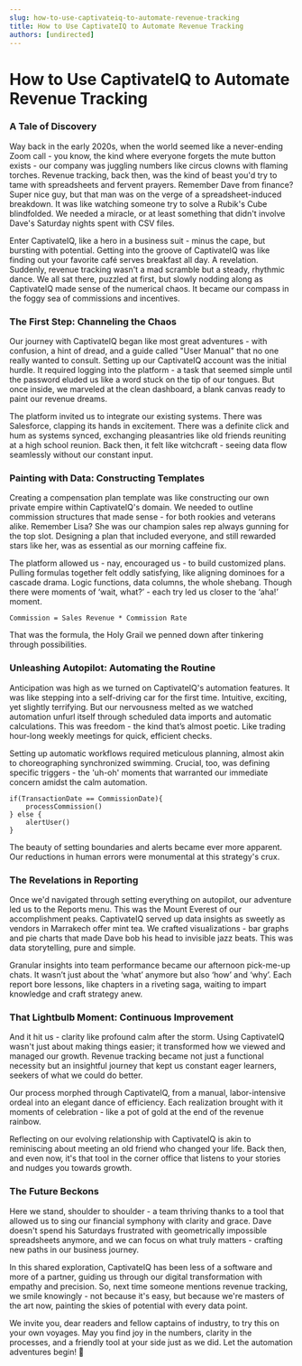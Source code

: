 ```yaml
---
slug: how-to-use-captivateiq-to-automate-revenue-tracking
title: How to Use CaptivateIQ to Automate Revenue Tracking
authors: [undirected]
---
```



# How to Use CaptivateIQ to Automate Revenue Tracking

### A Tale of Discovery

Way back in the early 2020s, when the world seemed like a never-ending Zoom call - you know, the kind where everyone forgets the mute button exists - our company was juggling numbers like circus clowns with flaming torches. Revenue tracking, back then, was the kind of beast you'd try to tame with spreadsheets and fervent prayers. Remember Dave from finance? Super nice guy, but that man was on the verge of a spreadsheet-induced breakdown. It was like watching someone try to solve a Rubik's Cube blindfolded. We needed a miracle, or at least something that didn't involve Dave's Saturday nights spent with CSV files.

Enter CaptivateIQ, like a hero in a business suit - minus the cape, but bursting with potential. Getting into the groove of CaptivateIQ was like finding out your favorite café serves breakfast all day. A revelation. Suddenly, revenue tracking wasn't a mad scramble but a steady, rhythmic dance. We all sat there, puzzled at first, but slowly nodding along as CaptivateIQ made sense of the numerical chaos. It became our compass in the foggy sea of commissions and incentives.

### The First Step: Channeling the Chaos

Our journey with CaptivateIQ began like most great adventures - with confusion, a hint of dread, and a guide called "User Manual" that no one really wanted to consult. Setting up our CaptivateIQ account was the initial hurdle. It required logging into the platform - a task that seemed simple until the password eluded us like a word stuck on the tip of our tongues. But once inside, we marveled at the clean dashboard, a blank canvas ready to paint our revenue dreams.

The platform invited us to integrate our existing systems. There was Salesforce, clapping its hands in excitement. There was a definite click and hum as systems synced, exchanging pleasantries like old friends reuniting at a high school reunion. Back then, it felt like witchcraft - seeing data flow seamlessly without our constant input.

### Painting with Data: Constructing Templates

Creating a compensation plan template was like constructing our own private empire within CaptivateIQ's domain. We needed to outline commission structures that made sense - for both rookies and veterans alike. Remember Lisa? She was our champion sales rep always gunning for the top slot. Designing a plan that included everyone, and still rewarded stars like her, was as essential as our morning caffeine fix.

The platform allowed us - nay, encouraged us - to build customized plans. Pulling formulas together felt oddly satisfying, like aligning dominoes for a cascade drama. Logic functions, data columns, the whole shebang. Though there were moments of ‘wait, what?’ - each try led us closer to the ‘aha!’ moment.

```
Commission = Sales Revenue * Commission Rate
```

That was the formula, the Holy Grail we penned down after tinkering through possibilities.

### Unleashing Autopilot: Automating the Routine

Anticipation was high as we turned on CaptivateIQ's automation features. It was like stepping into a self-driving car for the first time. Intuitive, exciting, yet slightly terrifying. But our nervousness melted as we watched automation unfurl itself through scheduled data imports and automatic calculations. This was freedom - the kind that’s almost poetic. Like trading hour-long weekly meetings for quick, efficient checks.

Setting up automatic workflows required meticulous planning, almost akin to choreographing synchronized swimming. Crucial, too, was defining specific triggers - the 'uh-oh' moments that warranted our immediate concern amidst the calm automation.

```
if(TransactionDate == CommissionDate){
    processCommission()
} else {
    alertUser()
}
```

The beauty of setting boundaries and alerts became ever more apparent. Our reductions in human errors were monumental at this strategy's crux.

### The Revelations in Reporting

Once we'd navigated through setting everything on autopilot, our adventure led us to the Reports menu. This was the Mount Everest of our accomplishment peaks. CaptivateIQ served up data insights as sweetly as vendors in Marrakech offer mint tea. We crafted visualizations - bar graphs and pie charts that made Dave bob his head to invisible jazz beats. This was data storytelling, pure and simple. 

Granular insights into team performance became our afternoon pick-me-up chats. It wasn’t just about the ‘what’ anymore but also ‘how’ and ‘why’. Each report bore lessons, like chapters in a riveting saga, waiting to impart knowledge and craft strategy anew.

### That Lightbulb Moment: Continuous Improvement

And it hit us - clarity like profound calm after the storm. Using CaptivateIQ wasn't just about making things easier; it transformed how we viewed and managed our growth. Revenue tracking became not just a functional necessity but an insightful journey that kept us constant eager learners, seekers of what we could do better.

Our process morphed through CaptivateIQ, from a manual, labor-intensive ordeal into an elegant dance of efficiency. Each realization brought with it moments of celebration - like a pot of gold at the end of the revenue rainbow.

Reflecting on our evolving relationship with CaptivateIQ is akin to reminiscing about meeting an old friend who changed your life. Back then, and even now, it's that tool in the corner office that listens to your stories and nudges you towards growth.

### The Future Beckons

Here we stand, shoulder to shoulder - a team thriving thanks to a tool that allowed us to sing our financial symphony with clarity and grace. Dave doesn't spend his Saturdays frustrated with geometrically impossible spreadsheets anymore, and we can focus on what truly matters - crafting new paths in our business journey.

In this shared exploration, CaptivateIQ has been less of a software and more of a partner, guiding us through our digital transformation with empathy and precision. So, next time someone mentions revenue tracking, we smile knowingly - not because it's easy, but because we're masters of the art now, painting the skies of potential with every data point.

We invite you, dear readers and fellow captains of industry, to try this on your own voyages. May you find joy in the numbers, clarity in the processes, and a friendly tool at your side just as we did. Let the automation adventures begin! 🚀